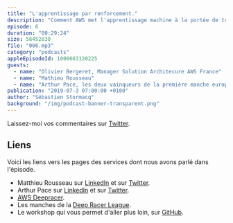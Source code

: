 ```yaml
---
title: "L'apprentissage par renforcement."
description: "Comment AWS met l'apprentissage machine à la portée de tous les développeurs ?: En novembre 2018, AWS annoncait le service AWS Deep Racer, des voitures miniatures autonomes, qui apprenent à évoluer sur un circuit à l'aide d'un algorithme d'apprentissage par renforcement. Mais l'apprentissage par reenforcement, c'est quoi dont ?"
episode: 6
duration: "00:29:24"
size: 56452830
file: "006.mp3"
category: "podcasts"
appleEpisodeId: 1000663120225
guests:
  - name: "Olivier Bergeret, Manager Solution Architecure AWS France"
  - name: "Mathieu Rousseau"
  - name: "Arthur Pace, les deux vainqueurs de la première manche européenne de la Deep Racer league, la première course de voitures autonomes."
publication: "2019-07-3 07:00:00 +0100"
author: "Sébastien Stormacq"
background: "/img/podcast-banner-transparent.png"
---
```


Laissez-moi vos commentaires sur [Twitter](https://twitter.com/sebsto).

## Liens

Voici les liens vers les pages des services dont nous avons parlé dans l'épisode.

- Matthieu Rousseau sur [LinkedIn](https://www.linkedin.com/in/matthieu-rousseau/) et sur [Twitter](https://twitter.com/rousseau_matt).
- Arthur Pace sur [LinkedIn](https://www.linkedin.com/in/pacearthur/) et sur [Twitter](https://twitter.com/jorjarthur).
- [AWS Deepracer](https://aws.amazon.com/deepracer/).
- Les manches de la [Deep Racer League](https://aws.amazon.com/deepracer/schedule-and-standings/).
- Le workshop qui vous permet d'aller plus loin, sur [GitHub](https://github.com/aws-samples/aws-deepracer-workshops).